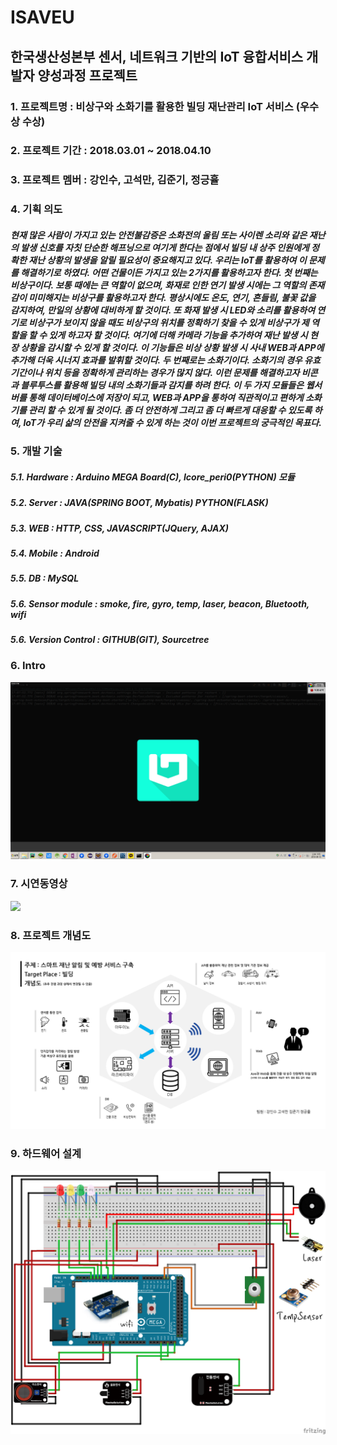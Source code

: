 # ISAVEU
## 한국생산성본부 센서, 네트워크 기반의 IoT 융합서비스 개발자 양성과정 프로젝트

### 1. 프로젝트명 : 비상구와 소화기를 활용한 빌딩 재난관리 IoT 서비스 (우수상 수상)

### 2. 프로젝트 기간 : 2018.03.01 ~ 2018.04.10

### 3. 프로젝트 멤버 : 강인수, 고석만, 김준기, 정긍휼

### 4. 기획 의도
##### 현재 많은 사람이 가지고 있는 안전불감증은 소화전의 울림 또는 사이렌 소리와 같은 재난의 발생 신호를 자칫 단순한 해프닝으로 여기게 한다는 점에서 빌딩 내 상주 인원에게 정확한 재난 상황의 발생을 알릴 필요성이 중요해지고 있다. 우리는 IoT를 활용하여 이 문제를 해결하기로 하였다. 어떤 건물이든 가지고 있는 2가지를 활용하고자 한다. 첫 번째는 비상구이다. 보통 때에는 큰 역할이 없으며, 화재로 인한 연기 발생 시에는 그 역할의 존재감이 미미해지는 비상구를 활용하고자 한다. 평상시에도 온도, 연기, 흔들림, 불꽃 값을 감지하여, 만일의 상황에 대비하게 할 것이다. 또 화재 발생 시 LED와 소리를 활용하여 연기로 비상구가 보이지 않을 때도 비상구의 위치를 정확하기 찾을 수 있게 비상구가 제 역할을 할 수 있게 하고자 할 것이다. 여기에 더해 카메라 기능을 추가하여 재난 발생 시 현장 상황을 감시할 수 있게 할 것이다. 이 기능들은 비상 상황 발생 시 사내 WEB과 APP에 추가해 더욱 시너지 효과를 발휘할 것이다. 두 번째로는 소화기이다. 소화기의 경우 유효기간이나 위치 등을 정확하게 관리하는 경우가 많지 않다. 이런 문제를 해결하고자 비콘과 블루투스를 활용해 빌딩 내의 소화기들과 감지를 하려 한다. 이 두 가지 모듈들은 웹서버를 통해 데이터베이스에 저장이 되고, WEB과 APP을 통하여 직관적이고 편하게 소화기를 관리 할 수 있게 될 것이다. 좀 더 안전하게 그리고 좀 더 빠르게 대응할 수 있도록 하여, IoT가 우리 삶의 안전을 지켜줄 수 있게 하는 것이 이번 프로젝트의 궁극적인 목표다.

### 5. 개발 기술
##### 5.1. Hardware : Arduino MEGA Board(C), Icore_peri0(PYTHON) 모듈
##### 5.2. Server : JAVA(SPRING BOOT, Mybatis) PYTHON(FLASK)
##### 5.3. WEB : HTTP, CSS, JAVASCRIPT(JQuery, AJAX)
##### 5.4. Mobile : Android 
##### 5.5. DB : MySQL
##### 5.6. Sensor module : smoke, fire, gyro, temp, laser, beacon, Bluetooth, wifi
##### 5.6. Version Control : GITHUB(GIT), Sourcetree

### 6. Intro
<p><img src="image/index.gif"></p>

### 7. 시연동영상
<a href="http://www.youtube.com/watch?v=tMLnRnyyZHg"><img src="http://img.youtube.com/vi/tMLnRnyyZHg/0.jpg" width="888" ></a>


### 8. 프로젝트 개념도
<p><img src="image/project.png"></p>

### 9. 하드웨어 설계
<p><img src="image/hardware.png"></p>
